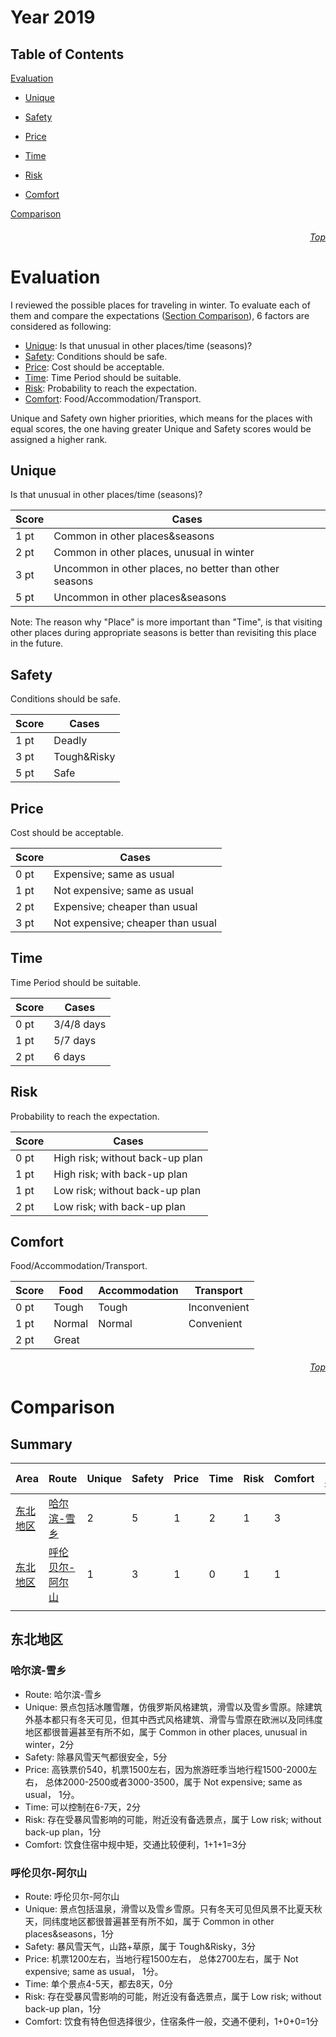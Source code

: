 Year 2019
=============================
## Table of Contents
[Evaluation](#Evaluation)

* [Unique](#Unique)

* [Safety](#Safety)

* [Price](#Price)

* [Time](#Time)

* [Risk](#Risk)

* [Comfort](#Comfort)

[Comparison](#Comparison)

###### <p dir='rtl' align='right'>[Top](#Table-of-contents)</p>
# Evaluation
I reviewed the possible places for traveling in winter. To evaluate each of them and compare the expectations ([Section Comparison](#Comparison)), 6 factors are considered as following:
* [Unique](#Unique): Is that unusual in other places/time (seasons)?
* [Safety](#Safety): Conditions should be safe.
* [Price](#Price): Cost should be acceptable.
* [Time](#Time): Time Period should be suitable.
* [Risk](#Risk): Probability to reach the expectation.
* [Comfort](#Comfort): Food/Accommodation/Transport.

Unique and Safety own higher priorities, which means for the places with equal scores, the one having greater Unique and Safety scores would be assigned a higher rank.

## Unique
Is that unusual in other places/time (seasons)?

| Score | Cases |
| --- | --- |
| 1 pt | Common in other places&seasons |
| 2 pt | Common in other places, unusual in winter |
| 3 pt | Uncommon in other places, no better than other seasons |
| 5 pt | Uncommon in other places&seasons |

Note: The reason why "Place" is more important than "Time", is that visiting other places during appropriate seasons is better than revisiting this place in the future.

## Safety
Conditions should be safe.

| Score | Cases |
| --- | --- |
| 1 pt | Deadly |
| 3 pt | Tough&Risky |
| 5 pt | Safe |

## Price
Cost should be acceptable.

| Score | Cases |
| --- | --- |
| 0 pt | Expensive; same as usual |
| 1 pt | Not expensive; same as usual |
| 2 pt | Expensive; cheaper than usual |
| 3 pt | Not expensive; cheaper than usual |

## Time
Time Period should be suitable.

| Score | Cases |
| --- | --- |
| 0 pt | 3/4/8 days |
| 1 pt | 5/7 days |
| 2 pt | 6 days|

## Risk
Probability to reach the expectation.

| Score | Cases |
| --- | --- |
| 0 pt | High risk; without back-up plan |
| 1 pt | High risk; with back-up plan |
| 1 pt | Low risk; without back-up plan |
| 2 pt | Low risk; with back-up plan |

## Comfort
Food/Accommodation/Transport.

| Score | Food | Accommodation | Transport |
| --- | --- | --- | --- |
| 0 pt | Tough | Tough | Inconvenient |
| 1 pt | Normal | Normal | Convenient |
| 2 pt | Great |  | |

###### <p dir='rtl' align='right'>[Top](#Table-of-contents)</p>
# Comparison
## Summary

| Area | Route | Unique | Safety | Price | Time | Risk | Comfort | Total Score |
| --- | --- | --- | --- | --- | --- | --- | --- | --- |
| [东北地区](#东北地区) | [哈尔滨-雪乡](#哈尔滨-雪乡) | 2 | 5 | 1 | 2 | 1 | 3 | 14 |
| [东北地区](#东北地区) | [呼伦贝尔-阿尔山](#呼伦贝尔-阿尔山) | 1 | 3 | 1 | 0 | 1 | 1 | 7 |
|  |  |  |  |  |  |  |  |  |


## 东北地区
### 哈尔滨-雪乡
* Route: 哈尔滨-雪乡
* Unique: 景点包括冰雕雪雕，仿俄罗斯风格建筑，滑雪以及雪乡雪原。除建筑外基本都只有冬天可见，但其中西式风格建筑、滑雪与雪原在欧洲以及同纬度地区都很普遍甚至有所不如，属于 Common in other places, unusual in winter，2分
* Safety: 除暴风雪天气都很安全，5分
* Price: 高铁票价540，机票1500左右，因为旅游旺季当地行程1500-2000左右， 总体2000-2500或者3000-3500，属于 Not expensive; same as usual， 1分。
* Time: 可以控制在6-7天，2分
* Risk: 存在受暴风雪影响的可能，附近没有备选景点，属于 Low risk; without back-up plan，1分
* Comfort: 饮食住宿中规中矩，交通比较便利，1+1+1=3分

### 呼伦贝尔-阿尔山
* Route: 呼伦贝尔-阿尔山
* Unique: 景点包括温泉，滑雪以及雪乡雪原。只有冬天可见但风景不比夏天秋天，同纬度地区都很普遍甚至有所不如，属于 Common in other places&seasons，1分
* Safety: 暴风雪天气，山路+草原，属于 Tough&Risky，3分
* Price: 机票1200左右，当地行程1500左右， 总体2700左右，属于 Not expensive; same as usual， 1分。
* Time: 单个景点4-5天，都去8天，0分
* Risk: 存在受暴风雪影响的可能，附近没有备选景点，属于 Low risk; without back-up plan，1分
* Comfort: 饮食有特色但选择很少，住宿条件一般，交通不便利，1+0+0=1分



